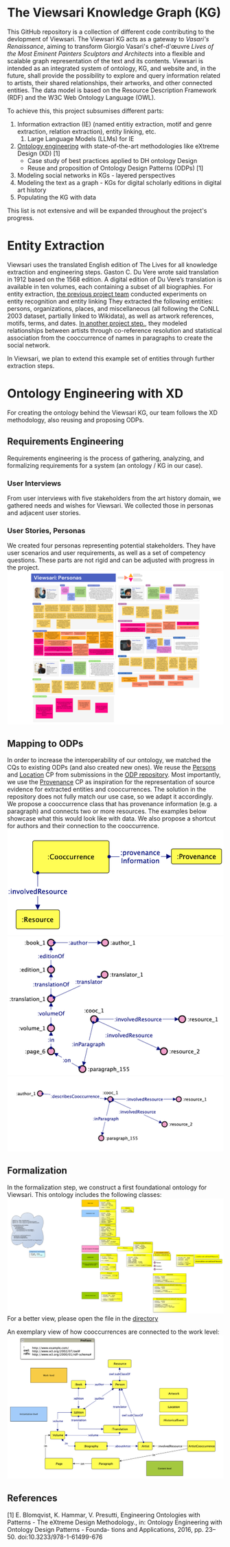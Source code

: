 
# The Viewsari Knowledge Graph (KG)

This GitHub repository is a collection of different code contributing to the devlopment of Viewsari.
The Viewsari KG acts as a gateway to *Vasari's Renaissance*, aiming to transform Giorgio Vasari's chef-d'œuvre *Lives of the Most Eminent Painters Sculptors and Architects* into a flexible and scalable graph representation of the text and its contents. Viewsari is intended as an integrated system of ontology, KG, and website and, in the future, shall provide the possibility to explore and query information related to artists, their shared relationships, their artworks, and other connected entities. The data model is based on the Resource Description Framework (RDF) and the W3C Web Ontology Language (OWL).

To achieve this, this project subsumises different parts:

1. Information extraction (IE) (named entitiy extraction, motif and genre extraction, relation extraction), entity linking, etc.
    1. Large Language Models (LLMs) for IE
2. [Ontology engineering](#ontology-engineering) with state-of-the-art methodologies like eXtreme Design (XD) [1]
    - Case study of best practices applied to DH ontology Design
    - Reuse and proposition of Ontology Design Patterns (ODPs) [1]
3. Modeling social networks in KGs - layered perspectives
4. Modeling the text as a graph - KGs for digital scholarly editions in digital art history
5. Populating the KG with data

This list is not extensive and will be expanded throughout the project's progress.

# Entity Extraction
Viewsari uses the translated English edition of The Lives for all
knowledge extraction and engineering steps. Gaston C. Du Vere wrote said translation in 1912
based on the 1568 edition. A digital edition of Du Vere’s translation is available in ten volumes, each containing a subset of all biographies.
For entity extraction, [the previous project team](https://github.com/ISE-FIZKarlsruhe/vasari_nlp/) conducted experiments on entity 
recognition and entity linking
They extracted the following entities: persons, organizations, places, and miscellaneous (all following the CoNLL 2003 dataset, partially linked
to Wikidata), as well as artwork references, motifs, terms, and dates. 
[In another project step.](https://github.com/ISE-FIZKarlsruhe/vasari_network), they modeled relationships between artists through co-reference resolution and statistical association from the cooccurrence of names in
paragraphs to create the social network.

In Viewsari, we plan to extend this example set of entities through further extraction steps.

# Ontology Engineering with XD
For creating the ontology behind the Viewsari KG, our team follows the XD methodology, also reusing and proposing ODPs.
## Requirements Engineering
Requirements engineering is the process of gathering, analyzing, and formalizing requirements for a system (an ontology / KG in our case).
### User Interviews
From user interviews with five stakeholders from the art history domain, we gathered needs and wishes for Viewsari. We collected those
in personas and adjacent user stories.
### User Stories, Personas
We created four personas representing potential stakeholders. They have user scenarios and user requirements, as well as a set of competency questions. These parts are not rigid and can be adjusted with progress in the project.
![viewsari_personas (1189 x 841 mm).png](img/viewsari_personas.png)
## Mapping to ODPs 
In order to increase the interoperability of our ontology, we matched the CQs to existing ODPs (and also created new ones).
We reuse the [Persons](http://ontologydesignpatterns.org/wiki/Submissions:Persons) and [Location](http://ontologydesignpatterns.org/wiki/Submissions:Place) CP from submissions in the [ODP repository](http://ontologydesignpatterns.org/wiki/Main_Page).
Most importantly, we use the [Provenance](http://ontologydesignpatterns.org/wiki/Submissions:Provenance) CP as inspiration for the representation of source evidence for extracted entities and cooccurrences. The solution in the repository does not fully match our use case,
so we adapt it accordingly. We propose a cooccurrence class that has provenance information (e.g. a paragraph) and connects two or more resources.
The examples below showcase what this would look like with data. We also propose a shortcut for authors and their connection to the
cooccurrence.
![odp3.png](img/odp3.png)
![odp2.png](img/odp2.png)
![odp1.png](img/odp1.png)
## Formalization
In the formalization step, we construct a first foundational ontology for Viewsari. This ontology includes the following classes:
![odp1.png](img/classes.png)
For a better view, please open the file in the [directory](img/)

An exemplary view of how cooccurrences are connected to the work level:
![odp1.png](img/cooc_in_context.png)


## References

[1] E. Blomqvist, K. Hammar, V. Presutti, Engineering Ontologies with Patterns - The eXtreme
Design Methodology., in: Ontology Engineering with Ontology Design Patterns - Founda-
tions and Applications, 2016, pp. 23–50. doi:10.3233/978-1-61499-676